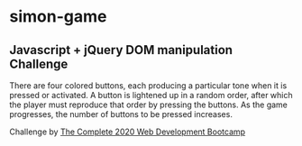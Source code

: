 # simon-game
## Javascript + jQuery DOM manipulation Challenge

There are four colored buttons, each producing a particular tone when it is pressed or activated. 
A button is lightened up in a random order, after which the player must reproduce that order by pressing the buttons. 
As the game progresses, the number of buttons to be pressed increases. 



Challenge by [The Complete 2020 Web Development Bootcamp](https://www.udemy.com/course/the-complete-web-development-bootcamp)
